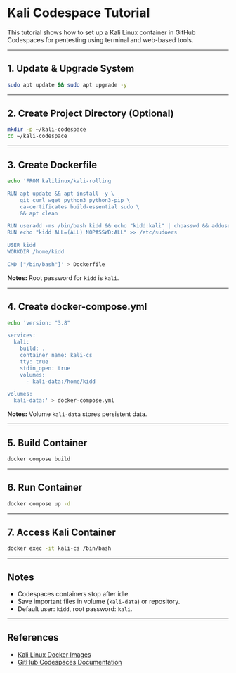 # Kali Codespace Tutorial

This tutorial shows how to set up a Kali Linux container in GitHub Codespaces for pentesting using terminal and web-based tools.

---

## 1. Update & Upgrade System

```bash
sudo apt update && sudo apt upgrade -y
````

---

## 2. Create Project Directory (Optional)

```bash
mkdir -p ~/kali-codespace
cd ~/kali-codespace
```

---

## 3. Create Dockerfile

```bash
echo 'FROM kalilinux/kali-rolling

RUN apt update && apt install -y \
    git curl wget python3 python3-pip \
    ca-certificates build-essential sudo \
    && apt clean

RUN useradd -ms /bin/bash kidd && echo "kidd:kali" | chpasswd && adduser kidd sudo
RUN echo "kidd ALL=(ALL) NOPASSWD:ALL" >> /etc/sudoers

USER kidd
WORKDIR /home/kidd

CMD ["/bin/bash"]' > Dockerfile
```

**Notes:** Root password for `kidd` is `kali`.

---

## 4. Create docker-compose.yml

```bash
echo 'version: "3.8"

services:
  kali:
    build: .
    container_name: kali-cs
    tty: true
    stdin_open: true
    volumes:
      - kali-data:/home/kidd

volumes:
  kali-data:' > docker-compose.yml
```

**Notes:** Volume `kali-data` stores persistent data.

---

## 5. Build Container

```bash
docker compose build
```

---

## 6. Run Container

```bash
docker compose up -d
```

---

## 7. Access Kali Container

```bash
docker exec -it kali-cs /bin/bash
```

---

## Notes

* Codespaces containers stop after idle.
* Save important files in volume (`kali-data`) or repository.
* Default user: `kidd`, root password: `kali`.

---

## References

* [Kali Linux Docker Images](https://hub.docker.com/r/kalilinux/kali-rolling)
* [GitHub Codespaces Documentation](https://docs.github.com/en/codespaces)
